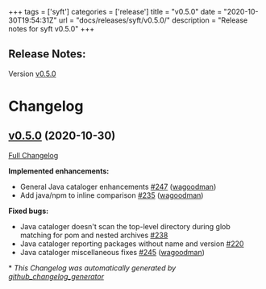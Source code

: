 +++
tags = ['syft']
categories = ['release']
title = "v0.5.0"
date = "2020-10-30T19:54:31Z"
url = "docs/releases/syft/v0.5.0/"
description = "Release notes for syft v0.5.0"
+++

## Release Notes:
Version [v0.5.0](https://github.com/anchore/syft/releases/tag/v0.5.0)

# Changelog

## [v0.5.0](https://github.com/anchore/syft/tree/v0.5.0) (2020-10-30)

[Full Changelog](https://github.com/anchore/syft/compare/v0.4.1...v0.5.0)

**Implemented enhancements:**

- General Java cataloger enhancements [\#247](https://github.com/anchore/syft/pull/247) ([wagoodman](https://github.com/wagoodman))
- Add java/npm to inline comparison [\#235](https://github.com/anchore/syft/pull/235) ([wagoodman](https://github.com/wagoodman))

**Fixed bugs:**

- Java cataloger doesn't scan the top-level directory during glob matching for pom and nested archives [\#238](https://github.com/anchore/syft/issues/238)
- Java cataloger reporting packages without name and version [\#220](https://github.com/anchore/syft/issues/220)
- Java cataloger miscellaneous fixes [\#245](https://github.com/anchore/syft/pull/245) ([wagoodman](https://github.com/wagoodman))



\* *This Changelog was automatically generated by [github_changelog_generator](https://github.com/github-changelog-generator/github-changelog-generator)*
